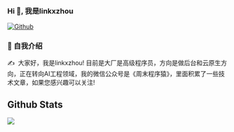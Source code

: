 ### Hi 👋, 我是linkxzhou 

[![Github](https://img.shields.io/badge/-Github-000?style=flat&logo=Github&logoColor=white)](https://github.com/linkxzhou)

### 🙋 自我介绍  
<p>✍️&nbsp;&nbsp;大家好，我是linkxzhou! 目前是大厂是高级程序员，方向是做后台和云原生方向，正在转向AI工程领域，我的微信公众号是《周末程序猿》，里面积累了一些技术文章，如果您感兴趣可以关注!</p> 

## Github Stats  
<!-- GitHub数据统计 -->
<img src="https://github-readme-stats.vercel.app/api?username=linkxzhou&show_icons=true&hide_border=true" />
